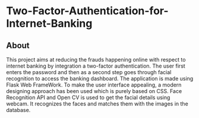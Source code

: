 # Two-Factor-Authentication-for-Internet-Banking
## About
This project aims at reducing the frauds happening online with respect to internet banking by integration a two-factor authentication.
The user first enters the password and then as a second step goes through facial recognition to access the banking dashboard.
The application is made using Flask Web FrameWork.
To make the user interface appealing, a modern designing approach has been used which is purely based on CSS.
Face Recognition API and Open CV is used to get the facial details using webcam. It recognizes the faces and matches them with the images in the database.
